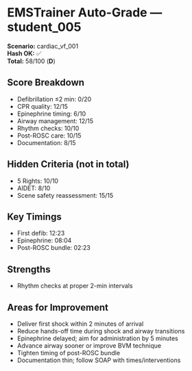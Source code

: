 # EMSTrainer Auto-Grade — student_005
**Scenario:** cardiac_vf_001  
**Hash OK:** ✅  
**Total:** 58/100 (**D**)

## Score Breakdown
- Defibrillation ≤2 min: 0/20
- CPR quality: 12/15
- Epinephrine timing: 6/10
- Airway management: 12/15
- Rhythm checks: 10/10
- Post-ROSC care: 10/15
- Documentation: 8/15

## Hidden Criteria (not in total)
- 5 Rights: 10/10
- AIDET: 8/10
- Scene safety reassessment: 15/15

## Key Timings
- First defib: 12:23
- Epinephrine: 08:04
- Post-ROSC bundle: 02:23

## Strengths
- Rhythm checks at proper 2-min intervals

## Areas for Improvement
- Deliver first shock within 2 minutes of arrival
- Reduce hands-off time during shock and airway transitions
- Epinephrine delayed; aim for administration by 5 minutes
- Advance airway sooner or improve BVM technique
- Tighten timing of post-ROSC bundle
- Documentation thin; follow SOAP with times/interventions